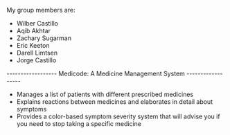 My group members are:
- Wilber Castillo
- Aqib Akhtar
- Zachary Sugarman
- Eric Keeton
- Darell Limtsen
- Jorge Castillo
  
------------------ Medicode: A Medicine Management System ------------------
- Manages a list of patients with different prescribed medicines
- Explains reactions between medicines and elaborates in detail about symptoms
- Provides a color-based symptom severity system that will advise you if you need to stop taking a specific medicine
  
